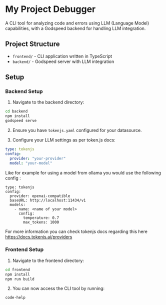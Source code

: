 # My Project Debugger

A CLI tool for analyzing code and errors using LLM (Language Model) capabilities, with a Godspeed backend for handling LLM integration.

## Project Structure

- `frontend/` - CLI application written in TypeScript
- `backend/` - Godspeed server with LLM integration

## Setup

### Backend Setup

1. Navigate to the backend directory:
```sh
cd backend
npm install 
godspeed serve
```

2. Ensure you have `tokenjs.yaml` configured for your datasource.

3. Configure your LLM settings as per token.js docs:
```yaml
type: tokenjs
config:
  provider: "your-provider"
  model: "your-model"
```
Like for example for using a model from ollama you would use the following config : 

```
type: tokenjs
config:
  provider: openai-compatible
  baseURL: http://localhost:11434/v1
  models:
    - name: <name of your model>
      config:
        temperature: 0.7
        max_tokens: 1000

```
For more information you can check tokenjs docs regarding this here https://docs.tokenjs.ai/providers

### Frontend Setup

1. Navigate to the frontend directory:
```sh
cd frontend
npm install
npm run build
```


2. You can now access the CLI tool by running:
```sh
code-help
```


